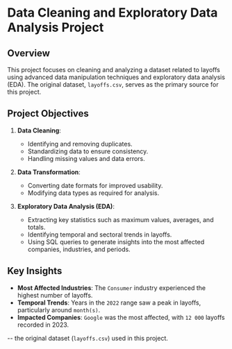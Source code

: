 # **Data Cleaning and Exploratory Data Analysis Project**

## Overview

This project focuses on cleaning and analyzing a dataset related to layoffs using advanced data manipulation techniques and exploratory data analysis (EDA). The original dataset, `layoffs.csv`, serves as the primary source for this project.

## Project Objectives

1. **Data Cleaning**:
   - Identifying and removing duplicates.
   - Standardizing data to ensure consistency.
   - Handling missing values and data errors.

2. **Data Transformation**:
   - Converting date formats for improved usability.
   - Modifying data types as required for analysis.

3. **Exploratory Data Analysis (EDA)**:
   - Extracting key statistics such as maximum values, averages, and totals.
   - Identifying temporal and sectoral trends in layoffs.
   - Using SQL queries to generate insights into the most affected companies, industries, and periods.

## Key Insights

- **Most Affected Industries**: The `Consumer` industry experienced the highest number of layoffs.
- **Temporal Trends**: Years in the `2022` range saw a peak in layoffs, particularly around `month(s)`.
- **Impacted Companies**: `Google` was the most affected, with `12 000` layoffs recorded in 2023.

--  the original dataset (`layoffs.csv`) used in this project.
